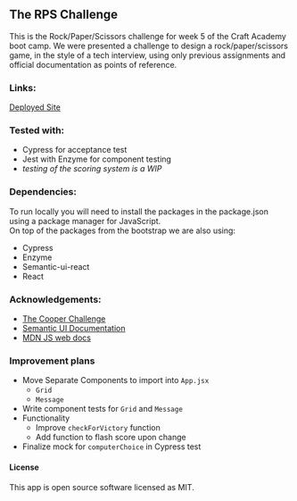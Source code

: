 ## The RPS Challenge
This is the Rock/Paper/Scissors challenge for week 5 of the Craft Academy boot camp.  We were presented a challenge to design a rock/paper/scissors game, 
in the style of a tech interview, using only previous assignments and official documentation as points of reference.

### Links:
[Deployed Site](https://whs-rps-challenge.netlify.app/) 

### Tested with:
- Cypress for acceptance test
- Jest with Enzyme for component testing
- *testing of the scoring system is a WIP*

### Dependencies:
To run locally you will need to install the packages in the package.json using a package manager for JavaScript.\
On top of the packages from the bootstrap we are also using:
- Cypress
- Enzyme
- Semantic-ui-react
- React

### Acknowledgements:
- [The Cooper Challenge](https://github.com/sealfury/cooper_client)
- [Semantic UI Documentation](https://react.semantic-ui.com/)
- [MDN JS web docs](https://developer.mozilla.org/en-US/docs/Web/JavaScript)

### Improvement plans
- Move Separate Components to import into `App.jsx`
    - `Grid`
    - `Message`
- Write component tests for `Grid` and `Message`
- Functionality
    - Improve `checkForVictory` function
    - Add function to flash score upon change
- Finalize mock for `computerChoice` in Cypress test

#### License
This app is open source software licensed as MIT.
